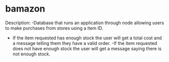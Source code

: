 # bamazon
Description: 
-Database that runs an application through node allowing users to make purchases from stores using a item ID.
- If the item requested has enough stock the user will get a total cost and a message telling them they have a valid order.
-If the item requested does not have enough stock the user will get a message saying there is not enough stock.
